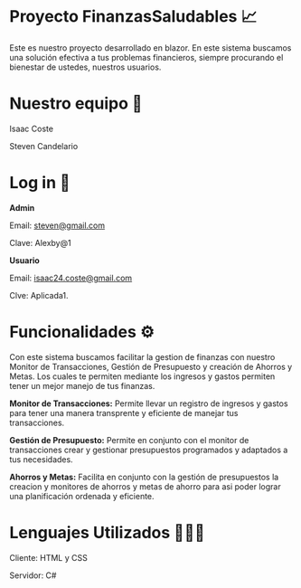 # **Proyecto FinanzasSaludables** 📈

Este es nuestro proyecto desarrollado en blazor. En este sistema buscamos una solución efectiva a tus problemas financieros, siempre procurando el bienestar de ustedes, nuestros usuarios.

# **Nuestro equipo** 👥

Isaac Coste

Steven Candelario

# **Log in** 👤

**Admin**

Email: steven@gmail.com

Clave: Alexby@1

**Usuario**

Email: isaac24.coste@gmail.com

Clve: Aplicada1.

# **Funcionalidades** ⚙️

Con este sistema buscamos facilitar la gestion de finanzas con nuestro Monitor de Transacciones, Gestión de Presupuesto y creación de Ahorros y Metas. Los cuales te permiten mediante los ingresos y gastos permiten tener un mejor manejo de tus finanzas. 

**Monitor de Transacciones:** Permite llevar un registro de ingresos y gastos para tener una manera transprente y eficiente de manejar tus transacciones.

**Gestión de Presupuesto:** Permite en conjunto con el monitor de transacciones crear y gestionar presupuestos programados y adaptados a tus necesidades.

**Ahorros y Metas:** Facilita en conjunto con la gestión de presupuestos la creacion y monitores de ahorros y metas de ahorro para asi poder lograr una planificación ordenada y eficiente.

# **Lenguajes Utilizados** 🧑🏽‍💻

Cliente: HTML y CSS

Servidor: C#
